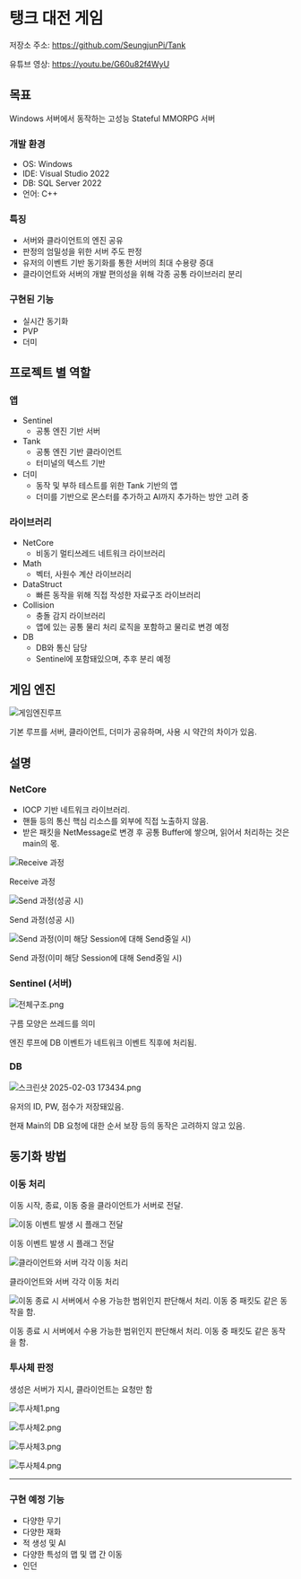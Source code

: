 # 탱크 대전 게임

저장소 주소: https://github.com/SeungjunPi/Tank

유튜브 영상: https://youtu.be/G60u82f4WyU

## 목표

Windows 서버에서 동작하는 고성능 Stateful MMORPG 서버

### 개발 환경

- OS: Windows
- IDE: Visual Studio 2022
- DB: SQL Server 2022
- 언어: C++

### 특징

- 서버와 클라이언트의 엔진 공유
- 판정의 엄밀성을 위한 서버 주도 판정
- 유저의 이벤트 기반 동기화를 통한 서버의 최대 수용량 증대
- 클라이언트와 서버의 개발 편의성을 위해 각종 공통 라이브러리 분리

### 구현된 기능

- 실시간 동기화
- PVP
- 더미

## 프로젝트 별 역할

### 앱

- Sentinel
    - 공통 엔진 기반 서버
- Tank
    - 공통 엔진 기반 클라이언트
    - 터미널의 텍스트 기반
- 더미
    - 동작 및 부하 테스트를 위한 Tank 기반의 앱
    - 더미를 기반으로 몬스터를 추가하고 AI까지 추가하는 방안 고려 중

### 라이브러리

- NetCore
    - 비동기 멀티쓰레드 네트워크 라이브러리
- Math
    - 벡터, 사원수 계산 라이브러리
- DataStruct
    - 빠른 동작을 위해 직접 작성한 자료구조 라이브러리
- Collision
    - 충돌 감지 라이브러리
    - 앱에 있는 공통 물리 처리 로직을 포함하고 물리로 변경 예정
- DB
    - DB와 통신 담당
    - Sentinel에 포함돼있으며, 추후 분리 예정

## 게임 엔진

![게임엔진루프](pictures/게임엔진루프.png)

기본 루프를 서버, 클라이언트, 더미가 공유하며, 사용 시 약간의 차이가 있음.

## 설명

### NetCore

- IOCP 기반 네트워크 라이브러리.
- 핸들 등의 통신 핵심 리소스를 외부에 직접 노출하지 않음.
- 받은 패킷을 NetMessage로 변경 후 공통 Buffer에 쌓으며, 읽어서 처리하는 것은 main의 몫.

![Receive 과정](pictures/NetCoreReceive.png)

Receive 과정

![Send 과정(성공 시)](pictures/NetCoreSend성공.png)

Send 과정(성공 시)

![Send 과정(이미 해당 Session에 대해 Send중일 시)](pictures/NetCoreSend실행중.png)

Send 과정(이미 해당 Session에 대해 Send중일 시)

### Sentinel (서버)

![전체구조.png](pictures/서버구조.png)

구름 모양은 쓰레드를 의미

엔진 루프에 DB 이벤트가 네트워크 이벤트 직후에 처리됨. 

### DB

![스크린샷 2025-02-03 173434.png](pictures/DB구조.png)

유저의 ID, PW, 점수가 저장돼있음.

현재 Main의 DB 요청에 대한 순서 보장 등의 동작은 고려하지 않고 있음.

## 동기화 방법

### 이동 처리

이동 시작, 종료, 이동 중을 클라이언트가 서버로 전달.

![이동 이벤트 발생 시 플래그 전달](pictures/이동1.png)

이동 이벤트 발생 시 플래그 전달

![클라이언트와 서버 각각 이동 처리](pictures/이동2.png)

클라이언트와 서버 각각 이동 처리

![이동 종료 시 서버에서 수용 가능한 범위인지 판단해서 처리. 이동 중 패킷도 같은 동작을 함.](pictures/이동3.png)

이동 종료 시 서버에서 수용 가능한 범위인지 판단해서 처리. 이동 중 패킷도 같은 동작을 함.

### 투사체 판정

생성은 서버가 지시, 클라이언트는 요청만 함

![투사체1.png](pictures/투사체1.png)

![투사체2.png](pictures/투사체2.png)

![투사체3.png](pictures/투사체3.png)

![투사체4.png](pictures/투사체4.png)

---

### 구현 예정 기능

- 다양한 무기
- 다양한 재화
- 적 생성 및 AI
- 다양한 특성의 맵 및 맵 간 이동
- 인던
